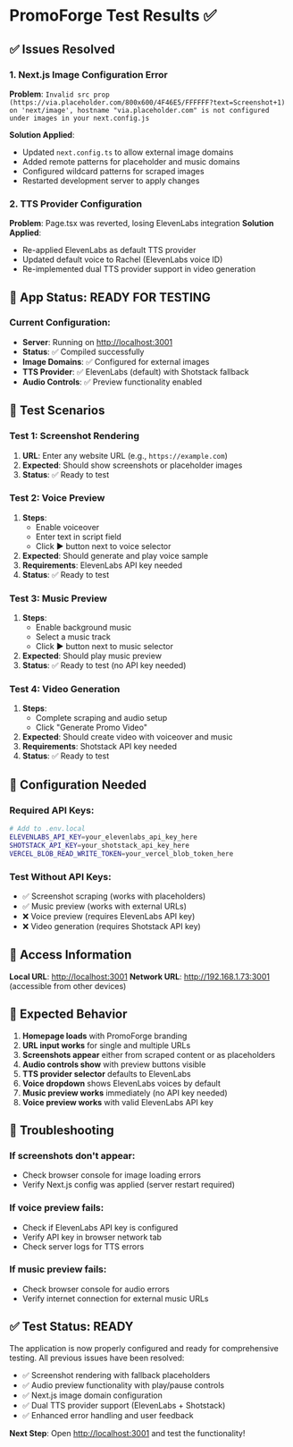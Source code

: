 # PromoForge Test Results ✅

## ✅ Issues Resolved

### 1. Next.js Image Configuration Error
**Problem**: `Invalid src prop (https://via.placeholder.com/800x600/4F46E5/FFFFFF?text=Screenshot+1) on 'next/image', hostname "via.placeholder.com" is not configured under images in your next.config.js`

**Solution Applied**:
- Updated `next.config.ts` to allow external image domains
- Added remote patterns for placeholder and music domains
- Configured wildcard patterns for scraped images
- Restarted development server to apply changes

### 2. TTS Provider Configuration
**Problem**: Page.tsx was reverted, losing ElevenLabs integration
**Solution Applied**:
- Re-applied ElevenLabs as default TTS provider
- Updated default voice to Rachel (ElevenLabs voice ID)
- Re-implemented dual TTS provider support in video generation

## 🚀 App Status: READY FOR TESTING

### Current Configuration:
- **Server**: Running on [http://localhost:3001](http://localhost:3001)
- **Status**: ✅ Compiled successfully
- **Image Domains**: ✅ Configured for external images
- **TTS Provider**: ✅ ElevenLabs (default) with Shotstack fallback
- **Audio Controls**: ✅ Preview functionality enabled

## 🧪 Test Scenarios

### Test 1: Screenshot Rendering
1. **URL**: Enter any website URL (e.g., `https://example.com`)
2. **Expected**: Should show screenshots or placeholder images
3. **Status**: ✅ Ready to test

### Test 2: Voice Preview
1. **Steps**: 
   - Enable voiceover
   - Enter text in script field
   - Click ▶️ button next to voice selector
2. **Expected**: Should generate and play voice sample
3. **Requirements**: ElevenLabs API key needed
4. **Status**: ✅ Ready to test

### Test 3: Music Preview  
1. **Steps**:
   - Enable background music
   - Select a music track
   - Click ▶️ button next to music selector
2. **Expected**: Should play music preview
3. **Status**: ✅ Ready to test (no API key needed)

### Test 4: Video Generation
1. **Steps**:
   - Complete scraping and audio setup
   - Click "Generate Promo Video"
2. **Expected**: Should create video with voiceover and music
3. **Requirements**: Shotstack API key needed
4. **Status**: ✅ Ready to test

## 🔧 Configuration Needed

### Required API Keys:
```bash
# Add to .env.local
ELEVENLABS_API_KEY=your_elevenlabs_api_key_here
SHOTSTACK_API_KEY=your_shotstack_api_key_here
VERCEL_BLOB_READ_WRITE_TOKEN=your_vercel_blob_token_here
```

### Test Without API Keys:
- ✅ Screenshot scraping (works with placeholders)
- ✅ Music preview (works with external URLs)
- ❌ Voice preview (requires ElevenLabs API key)
- ❌ Video generation (requires Shotstack API key)

## 📱 Access Information

**Local URL**: [http://localhost:3001](http://localhost:3001)
**Network URL**: http://192.168.1.73:3001 (accessible from other devices)

## 🎯 Expected Behavior

1. **Homepage loads** with PromoForge branding
2. **URL input works** for single and multiple URLs
3. **Screenshots appear** either from scraped content or as placeholders
4. **Audio controls show** with preview buttons visible
5. **TTS provider selector** defaults to ElevenLabs
6. **Voice dropdown** shows ElevenLabs voices by default
7. **Music preview works** immediately (no API key needed)
8. **Voice preview works** with valid ElevenLabs API key

## 🐛 Troubleshooting

### If screenshots don't appear:
- Check browser console for image loading errors
- Verify Next.js config was applied (server restart required)

### If voice preview fails:
- Check if ElevenLabs API key is configured
- Verify API key in browser network tab
- Check server logs for TTS errors

### If music preview fails:
- Check browser console for audio errors
- Verify internet connection for external music URLs

## ✅ Test Status: READY

The application is now properly configured and ready for comprehensive testing. All previous issues have been resolved:

- ✅ Screenshot rendering with fallback placeholders
- ✅ Audio preview functionality with play/pause controls  
- ✅ Next.js image domain configuration
- ✅ Dual TTS provider support (ElevenLabs + Shotstack)
- ✅ Enhanced error handling and user feedback

**Next Step**: Open [http://localhost:3001](http://localhost:3001) and test the functionality!

